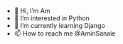 - 👋 Hi, I’m Am
- 👀 I’m interested in Python
- 🌱 I’m currently learning Django
- 📫 How to reach me @AminSanaie 

<!---
AminSanaiefar/AminSanaiefar is a ✨ special ✨ repository because its `README.md` (this file) appears on your GitHub profile.
You can click the Preview link to take a look at your changes.
--->

